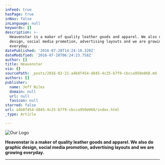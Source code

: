 ```yaml
---
inFeed: true
hasPage: true
inNav: false
inLanguage: null
keywords: []
description: >-
  Heavenstar is a maker of quality leather goods and apparel. We also do graphic
  design, social media promotion, advertising layouts and we are growing
  everyday.
datePublished: '2016-07-28T14:24:10.320Z'
dateModified: '2016-07-28T06:24:23.758Z'
author: []
title: Heavenstar
via: {}
sourcePath: _posts/2016-02-21-a4b8f454-d845-4c25-b7f9-cbcca950e068.md
authors: []
publisher:
  name: Jeff Niles
  domain: null
  url: null
  favicon: null
starred: false
url: a4b8f454-d845-4c25-b7f9-cbcca950e068/index.html
_type: Article

---
```

![Our Logo](https://s3-us-west-2.amazonaws.com/the-grid-img/p/43b11c27cf01729c703122d340e812bddf96ba1c.gif)

**Heavenstar is a maker of quality leather goods and apparel. We also do graphic design, social media promotion, advertising layouts and we are growing everyday.**

****